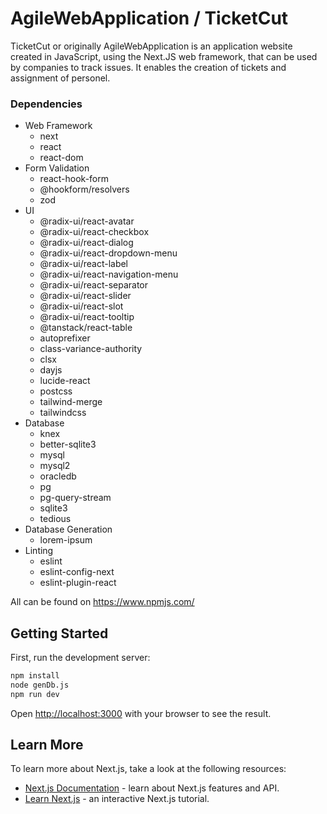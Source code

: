 # AgileWebApplication / TicketCut

TicketCut or originally AgileWebApplication is an application website created in JavaScript, using the Next.JS web framework, that can be used by companies to track issues. It enables the creation of tickets and assignment of personel.

### Dependencies
- Web Framework
  - next
  - react
  - react-dom
- Form Validation
  - react-hook-form
  - @hookform/resolvers
  - zod
- UI
  - @radix-ui/react-avatar
  - @radix-ui/react-checkbox
  - @radix-ui/react-dialog
  - @radix-ui/react-dropdown-menu
  - @radix-ui/react-label
  - @radix-ui/react-navigation-menu
  - @radix-ui/react-separator
  - @radix-ui/react-slider
  - @radix-ui/react-slot
  - @radix-ui/react-tooltip
  - @tanstack/react-table
  - autoprefixer
  - class-variance-authority
  - clsx
  - dayjs
  - lucide-react
  - postcss
  - tailwind-merge
  - tailwindcss
- Database
  - knex
  - better-sqlite3
  - mysql
  - mysql2
  - oracledb
  - pg
  - pg-query-stream
  - sqlite3
  - tedious
- Database Generation
  - lorem-ipsum
- Linting
  - eslint
  - eslint-config-next
  - eslint-plugin-react

All can be found on https://www.npmjs.com/

## Getting Started

First, run the development server:

```bash
npm install
node genDb.js
npm run dev
```

Open [http://localhost:3000](http://localhost:3000) with your browser to see the result.

## Learn More

To learn more about Next.js, take a look at the following resources:

- [Next.js Documentation](https://nextjs.org/docs) - learn about Next.js features and API.
- [Learn Next.js](https://nextjs.org/learn) - an interactive Next.js tutorial.

